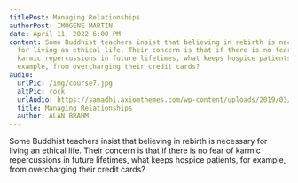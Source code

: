 ```yaml
---
titlePost: Managing Relationships
authorPost: IMOGENE MARTIN
date: April 11, 2022 6:00 PM
content: Some Buddhist teachers insist that believing in rebirth is necessary
  for living an ethical life. Their concern is that if there is no fear of
  karmic repercussions in future lifetimes, what keeps hospice patients, for
  example, from overcharging their credit cards?
audio:
  urlPic: /img/course7.jpg
  altPic: rock
  urlAudio: https://samadhi.axiomthemes.com/wp-content/uploads/2019/03/sample-melody.mp3
  title: Managing Relationships
  author: ALAN BRAHM
---
```

Some Buddhist teachers insist that believing in rebirth is necessary for living an ethical life. Their concern is that if there is no fear of karmic repercussions in future lifetimes, what keeps hospice patients, for example, from overcharging their credit cards?